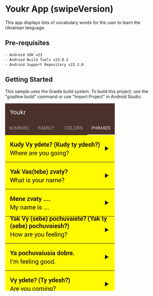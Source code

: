Youkr App (swipeVersion)
===================================

This app displays lists of vocabulary words for the user to learn the Ukrainian language.

Pre-requisites
--------------

	- Android SDK v23
	- Android Build Tools v23.0.2
	- Android Support Repository v23.3.0

Getting Started
---------------

This sample uses the Gradle build system. To build this project, use the
"gradlew build" command or use "Import Project" in Android Studio.

![Youkr](Youkr.png)